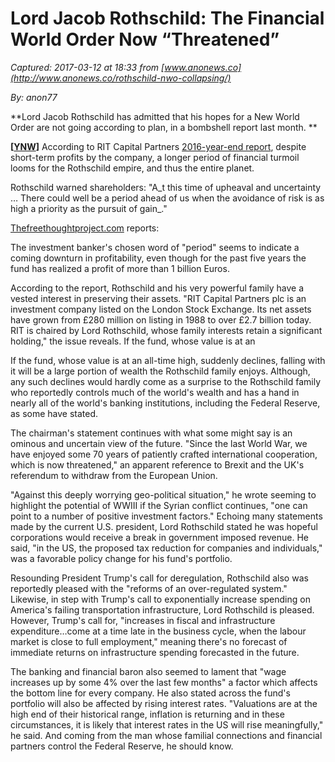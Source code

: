# Lord Jacob Rothschild: The Financial World Order Now “Threatened”

_Captured: 2017-03-12 at 18:33 from [www.anonews.co](http://www.anonews.co/rothschild-nwo-collapsing/)_

_By: anon77_

**Lord Jacob Rothschild has admitted that his hopes for a New World Order are not going according to plan, in a bombshell report last month. **

**[[YNW](http://yournewswire.com/)]** According to RIT Capital Partners [2016-year-end report](https://www.trustnet.com/Investments/Article.aspx?id=201702280700169940X), despite short-term profits by the company, a longer period of financial turmoil looms for the Rothschild empire, and thus the entire planet.

Rothschild warned shareholders: "A_t this time of upheaval and uncertainty … There could well be a period ahead of us when the avoidance of risk is as high a priority as the pursuit of gain_."

[Thefreethoughtproject.com](http://thefreethoughtproject.com/amid-economic-political-turmoil-rothschild-predicts-downturn-market-economy/#30PA3YwP1IO0mHIb.99) reports:

The investment banker's chosen word of "period" seems to indicate a coming downturn in profitability, even though for the past five years the fund has realized a profit of more than 1 billion Euros.

According to the report, Rothschild and his very powerful family have a vested interest in preserving their assets. "RIT Capital Partners plc is an investment company listed on the London Stock Exchange. Its net assets have grown from £280 million on listing in 1988 to over £2.7 billion today. RIT is chaired by Lord Rothschild, whose family interests retain a significant holding," the issue reveals. If the fund, whose value is at an

If the fund, whose value is at an all-time high, suddenly declines, falling with it will be a large portion of wealth the Rothschild family enjoys. Although, any such declines would hardly come as a surprise to the Rothschild family who reportedly controls much of the world's wealth and has a hand in nearly all of the world's banking institutions, including the Federal Reserve, as some have stated.

The chairman's statement continues with what some might say is an ominous and uncertain view of the future. "Since the last World War, we have enjoyed some 70 years of patiently crafted international cooperation, which is now threatened," an apparent reference to Brexit and the UK's referendum to withdraw from the European Union.

"Against this deeply worrying geo-political situation," he wrote seeming to highlight the potential of WWIII if the Syrian conflict continues, "one can point to a number of positive investment factors." Echoing many statements made by the current U.S. president, Lord Rothschild stated he was hopeful corporations would receive a break in government imposed revenue. He said, "in the US, the proposed tax reduction for companies and individuals," was a favorable policy change for his fund's portfolio.

Resounding President Trump's call for deregulation, Rothschild also was reportedly pleased with the "reforms of an over-regulated system." Likewise, in step with Trump's call to exponentially increase spending on America's failing transportation infrastructure, Lord Rothschild is pleased. However, Trump's call for, "increases in fiscal and infrastructure expenditure…come at a time late in the business cycle, when the labour market is close to full employment," meaning there's no forecast of immediate returns on infrastructure spending forecasted in the future.

The banking and financial baron also seemed to lament that "wage increases up by some 4% over the last few months" a factor which affects the bottom line for every company. He also stated across the fund's portfolio will also be affected by rising interest rates. "Valuations are at the high end of their historical range, inflation is returning and in these circumstances, it is likely that interest rates in the US will rise meaningfully," he said. And coming from the man whose familial connections and financial partners control the Federal Reserve, he should know.

